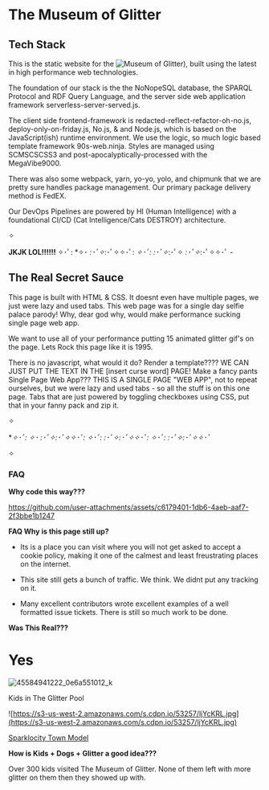 # The Museum of Glitter

## Tech Stack

This is the static website for the ![Museum of Glitter](https://themuseumofglitter.com/)), 
built using the latest in high performance web technologies.

The foundation of our stack is the the NoNopeSQL database, the SPARQL Protocol
and RDF Query Language, and the server side web application framework 
serverless-server-served.js. 

The client side frontend-framework is 
redacted-reflect-refactor-oh-no.js, deploy-only-on-friday.js, 
No.js, & and Node.js, which is based on the JavaScript(ish) runtime 
environment. We use the logic, so much logic based template framework 90s-web.ninja.
Styles are managed using SCMSCSCSS3 and post-apocalyptically-processed with the MegaVibe9000. 

There was also some webpack, yarn, yo-yo, yolo, and chipmunk 
that we are pretty sure handles package management. Our primary package 
delivery method is FedEX. 

Our DevOps Pipelines are powered by HI (Human Intelligence) with a foundational 
CI/CD (Cat Intelligence/Cats DESTROY) architecture. 

✧

**JKJK LOL!!!!!!** ✧･ﾟ: *✧･ *:･ﾟ✧*:･ﾟ✧✧･ﾟ: *✧･ﾟ:*  *:･ﾟ✧*:･ﾟ✧ *:･ﾟ✧*:･ﾟ✧✧･ﾟ    -

## The Real Secret Sauce

This page is built with HTML & CSS. It doesnt even have multiple pages, we just
were lazy and used tabs. This web page was for a single day selfie palace parody!
Why, dear god why, would make performance sucking single page web app.

We want to use all of your performance putting 15 animated glitter gif's on the
page. Lets Rock this page like it is 1995. 

There is no javascript, what would it do? Render a template???? WE CAN JUST PUT 
THE TEXT IN THE [insert curse word] PAGE! 
Make a fancy pants Single Page Web App??? THIS IS A SINGLE PAGE "WEB APP", not to 
repeat ourselves, but we were lazy and used tabs - so all the stuff is on this one 
page. Tabs that are just powered by toggling checkboxes using CSS, put that in your 
fanny pack and zip it.

✧

**✧･ﾟ: *✧･ *:･ﾟ✧*:･ﾟ✧✧･ﾟ: *✧･ﾟ:*  *:･ﾟ✧*:･ﾟ✧✧･ﾟ: *✧･ﾟ:*  *:･ﾟ✧*:･ﾟ✧✧･ﾟ**

✧

### FAQ

**Why code this way???** 

https://github.com/user-attachments/assets/c6179401-1db6-4aeb-aaf7-2f3bbe1b1247

**FAQ Why is this page still up?**

- Its is a place you can visit where you will not get asked to accept a cookie
  policy, making it one of the calmest and least freustrating places on the internet. 

- This site still gets a bunch of traffic. We think. We didnt put any tracking on it.

- Many excellent contributors wrote excellent examples of a well formatted issue
  tickets. There is still so much work to be done. 

**Was This Real???** 

# Yes

![45584941222_0e6a551012_k](https://github.com/user-attachments/assets/5c92d6e7-f53a-4e16-928b-edeaf219da34)

Kids in The Glitter Pool

![https://s3-us-west-2.amazonaws.com/s.cdpn.io/53257/ljYcKRL.jpg](https://s3-us-west-2.amazonaws.com/s.cdpn.io/53257/ljYcKRL.jpg)

[Sparklocity Town Model](https://codepen.io/stringtheory/full/VNbZEY)

**How is Kids + Dogs + Glitter a good idea???** 

Over 300 kids visited The Museum of Glitter. None of them left with more glitter on them then they showed up with. 





